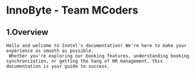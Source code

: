 # InnoByte - Team MCoders

 ## 1.Overview
    Hello and welcome to Inotel's documentation! We're here to make your experience as smooth as possible. 
     Whether you're exploring our booking features, understanding booking synchronization, or getting the hang of HR management, this documentation is your guide to success.
